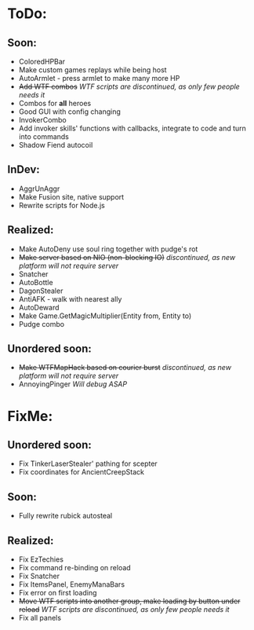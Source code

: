 # ToDo:
## Soon:
* ColoredHPBar
* Make custom games replays while being host
* AutoArmlet - press armlet to make many more HP
* ~~Add WTF combos~~ *_WTF scripts are discontinued, as only few people needs it_*
* Combos for **all** heroes
* Good GUI with config changing
* InvokerCombo
* Add invoker skills' functions with callbacks, integrate to code and turn into commands
* Shadow Fiend autocoil

## InDev:
* AggrUnAggr
* Make Fusion site, native support
* Rewrite scripts for Node.js

## Realized:
* Make AutoDeny use soul ring together with pudge's rot
* ~~Make server based on NIO (non-blocking IO)~~ *_discontinued, as new platform will not require server_*
* Snatcher
* AutoBottle
* DagonStealer
* AntiAFK - walk with nearest ally
* AutoDeward
* Make Game.GetMagicMultiplier(Entity from, Entity to)
* Pudge combo

## Unordered soon:
* ~~Make WTFMapHack based on courier burst~~ *_discontinued, as new platform will not require server_*
* AnnoyingPinger *_Will debug ASAP_*

# FixMe:
## Unordered soon:
* Fix TinkerLaserStealer' pathing for scepter
* Fix coordinates for AncientCreepStack

## Soon:
* Fully rewrite rubick autosteal

## Realized:
* Fix EzTechies
* Fix command re-binding on reload
* Fix Snatcher
* Fix ItemsPanel, EnemyManaBars
* Fix error on first loading
* ~~Move WTF scripts into another group, make loading by button under reload~~ *_WTF scripts are discontinued, as only few people needs it_*
* Fix all panels
